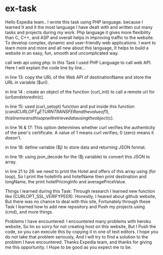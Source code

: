# ex-task
Hello Expedia team.. I wrote this task using PHP language، because I learned It and it the most language I have dealt with and written out many tasks and projects during my work. Php language it gives more flexibility than C, C++, and ASP and overall helps in improving traffic to the website. To develop complex, dynamic and user-friendly web applications. I want to learn more and more and all new about this language, It helps to build a website in an easy, fun, smooth and uncomplicated way.


call web api using php:
In this Task I used PHP Language to call web API.
Here I will explain the code line by line...

in line 13:
copy the URL of the Web API of destinationName and store the URL in variable ($url).

in line 14 :
create an object of the function (curl_init) to call a remote url for ($url) and stored in ($c).

in line 15:
used (curl_setopt) function and put inside this function ($c and CURLOPT_RETURNTRANSFER and the value of 1),this line means this api will
retrieve data using the object ($c).

in line 16 & 17:
This option determines whether curl verifies the authenticity of the peer's certificate. A value of 1 means curl verifies; 0 (zero) means it doesn't.

in line 18:
define variable ($j) to store data and returning JSON format.

in line 19:
using json_decode for the ($j variable) to convert this JSON to array.

in line 21 to 28:
we need to print the Hotel and offers of this array using (for loop), So I print the hotelInfo and hotelName
then print destination and longName, the print hotelPricingInfo and averagePriceValue.


Things I learned during this Task:
Through research I learned new function like (CURLOPT_SSL_VERIFYPEER).
Honestly, I heared about github website, But there was no chance to deal with this site, Fortunately through these Task I learned how to add new repository and 
Push my projects using (cmd), and more things.

Problems I have encountered:
I encountered many problems with heroku website, So Im so sorry for not creating host on this website, But I Push the code, so you can execute this by copying it in one 
of text editors.
I hope you do not take that problem seriously, And I will try to find a solution to the problem I have encountered.
Thanks Expedia team, and thanks for giving me this opportunity. I Hope to be good as you expect me to be.
